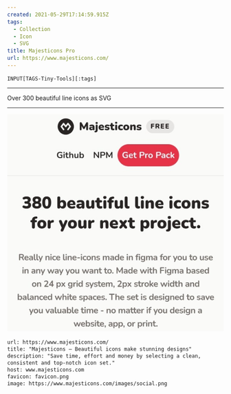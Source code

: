 ```yaml
---
created: 2021-05-29T17:14:59.915Z
tags: 
  - Collection
  - Icon
  - SVG
title: Majesticons Pro
url: https://www.majesticons.com/
---
```

```meta-bind
INPUT[TAGS-Tiny-Tools][:tags]
```

___
Over 300 beautiful line icons as SVG
___

![](_attachments/majesticons-pro.jpg)

```cardlink
url: https://www.majesticons.com/
title: "Majesticons — Beautiful icons make stunning designs"
description: "Save time, effort and money by selecting a clean, consistent and top-notch icon set."
host: www.majesticons.com
favicon: favicon.png
image: https://www.majesticons.com/images/social.png
```
